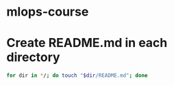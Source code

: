 # mlops-course

##
# Create README.md in each directory
```bash
for dir in */; do touch "$dir/README.md"; done
```